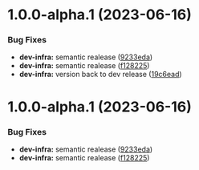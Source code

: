# 1.0.0-alpha.1 (2023-06-16)


### Bug Fixes

* **dev-infra:** semantic realease ([9233eda](https://github.com/typeholes/tserr/commit/9233eda7874ef0071d2a421a8b24972998ea1fcd))
* **dev-infra:** semantic realease ([f128225](https://github.com/typeholes/tserr/commit/f128225d266438a2d9b340451492cc4d83a09842))
* **dev-infra:** version back to dev release ([19c6ead](https://github.com/typeholes/tserr/commit/19c6ead0fac78eadbe0efcc7f981f22b63e0e416))

# 1.0.0-alpha.1 (2023-06-16)


### Bug Fixes

* **dev-infra:** semantic realease ([9233eda](https://github.com/typeholes/tserr/commit/9233eda7874ef0071d2a421a8b24972998ea1fcd))
* **dev-infra:** semantic realease ([f128225](https://github.com/typeholes/tserr/commit/f128225d266438a2d9b340451492cc4d83a09842))
